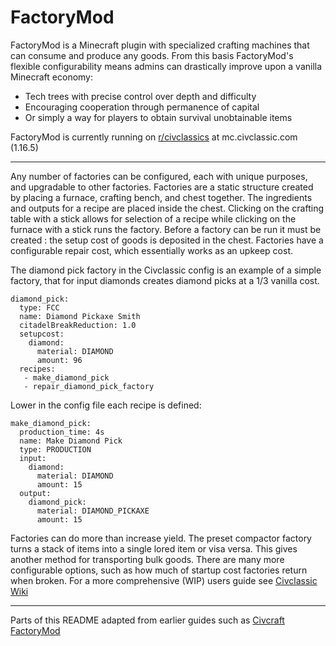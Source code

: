 # FactoryMod 

FactoryMod is a Minecraft plugin with specialized crafting machines that can consume and produce any goods. From this basis FactoryMod's flexible configurability means admins can drastically improve upon a vanilla Minecraft economy: 

* Tech trees with precise control over depth and difficulty
* Encouraging cooperation through permanence of capital
* Or simply a way for players to obtain survival unobtainable items

FactoryMod is currently running on [r/civclassics](https://old.reddit.com/r/civclassics/) at mc.civclassic.com (1.16.5)

---
Any number of factories can be configured, each with unique purposes, and upgradable to other factories. Factories are a static structure created by placing a furnace, crafting bench, and chest together. The ingredients and outputs for a recipe are placed inside the chest. Clicking on the crafting table with a stick allows for selection of a recipe while clicking on the furnace with a stick runs the factory. Before a factory can be run it must be created : the setup cost of goods is deposited in the chest. Factories have a configurable repair cost, which essentially works as an upkeep cost. 

The diamond pick factory in the Civclassic config is an example of a simple factory, that for input diamonds creates diamond picks at a 1/3 vanilla cost.

    diamond_pick:
      type: FCC
      name: Diamond Pickaxe Smith
      citadelBreakReduction: 1.0
      setupcost:
        diamond:
          material: DIAMOND
          amount: 96
      recipes:
       - make_diamond_pick
       - repair_diamond_pick_factory

Lower in the config file each recipe is defined:

    make_diamond_pick:
      production_time: 4s
      name: Make Diamond Pick
      type: PRODUCTION
      input:
        diamond:
          material: DIAMOND
          amount: 15
      output:
        diamond_pick:
          material: DIAMOND_PICKAXE
          amount: 15
          
Factories can do more than increase yield. The preset compactor factory turns a stack of items into a single lored item or visa versa. This gives another method for transporting bulk goods. There are many more configurable options, such as how much of startup cost factories return when broken. For a more comprehensive (WIP) users guide see [Civclassic Wiki](https://civclassic.miraheze.org/wiki/Comprehensive_Guide#Factorymod)

---

Parts of this README adapted from earlier guides such as [Civcraft FactoryMod](https://github.com/civcraft/FactoryMod/wiki)
